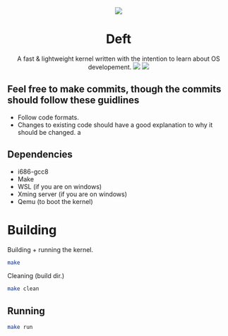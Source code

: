 <div align="center">
	<img src="https://i.imgur.com/3EIDn6n.png">
	<h1> Deft </h1>
	<a> A fast & lightweight kernel written with the intention to learn about OS developement. </a>
	<img src="https://img.shields.io/github/issues/kazoor/Deft">
	<img src="https://img.shields.io/github/issues-pr/kazoor/Deft">
</div>

## Feel free to make commits, though the commits should follow these guidlines
- Follow code formats.
- Changes to existing code should have a good explanation to why it should be changed.
a
## Dependencies
- i686-gcc8
- Make
- WSL (if you are on windows)
- Xming server (if you are on windows)
- Qemu (to boot the kernel)

# Building
Building + running the kernel.
```sh
make
```

Cleaning (build dir.)
```sh 
make clean
```
## Running
```sh
make run
```
